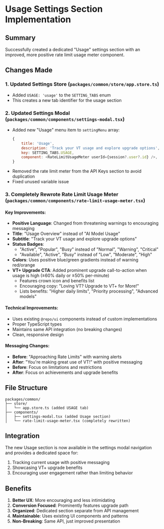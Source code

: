 # Usage Settings Section Implementation

## Summary

Successfully created a dedicated "Usage" settings section with an improved, more positive rate limit usage meter component.

## Changes Made

### 1. Updated Settings Store (`packages/common/store/app.store.ts`)

- Added `USAGE: 'usage'` to the `SETTING_TABS` enum
- This creates a new tab identifier for the usage section

### 2. Updated Settings Modal (`packages/common/components/settings-modal.tsx`)

- Added new "Usage" menu item to `settingMenu` array:
    ```javascript
    {
        title: 'Usage',
        description: 'Track your VT usage and explore upgrade options',
        key: SETTING_TABS.USAGE,
        component: <RateLimitUsageMeter userId={session?.user?.id} />,
    }
    ```
- Removed the rate limit meter from the API Keys section to avoid duplication
- Fixed unused variable issue

### 3. Completely Rewrote Rate Limit Usage Meter (`packages/common/components/rate-limit-usage-meter.tsx`)

#### Key Improvements:

- **Positive Language**: Changed from threatening warnings to encouraging messaging
- **Title**: "Usage Overview" instead of "AI Model Usage"
- **Subtitle**: "Track your VT usage and explore upgrade options"
- **Status Badges**:
    - "Active", "Popular", "Busy" instead of "Normal", "Warning", "Critical"
    - "Available", "Active", "Busy" instead of "Low", "Moderate", "High"
- **Colors**: Uses positive blue/green gradients instead of warning red/orange
- **VT+ Upgrade CTA**: Added prominent upgrade call-to-action when usage is high (≥60% daily or ≥50% per-minute)
    - Features crown icon and benefits list
    - Encouraging copy: "Loving VT? Upgrade to VT+ for More!"
    - Lists benefits: "Higher daily limits", "Priority processing", "Advanced models"

#### Technical Improvements:

- Uses existing `@repo/ui` components instead of custom implementations
- Proper TypeScript types
- Maintains same API integration (no breaking changes)
- Clean, responsive design

#### Messaging Changes:

- **Before**: "Approaching Rate Limits" with warning alerts
- **After**: "You're making great use of VT!" with positive messaging
- **Before**: Focus on limitations and restrictions
- **After**: Focus on achievements and upgrade benefits

## File Structure

```
packages/common/
├── store/
│   └── app.store.ts (added USAGE tab)
├── components/
│   ├── settings-modal.tsx (added Usage section)
│   └── rate-limit-usage-meter.tsx (completely rewritten)
```

## Integration

The new Usage section is now available in the settings modal navigation and provides a dedicated space for:

1. Tracking current usage with positive messaging
2. Showcasing VT+ upgrade benefits
3. Encouraging user engagement rather than limiting behavior

## Benefits

1. **Better UX**: More encouraging and less intimidating
2. **Conversion Focused**: Prominently features upgrade path
3. **Organized**: Dedicated section separate from API management
4. **Maintainable**: Uses existing UI components and patterns
5. **Non-Breaking**: Same API, just improved presentation
